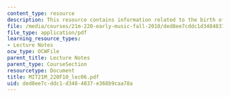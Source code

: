 ```yaml
---
content_type: resource
description: This resource contains information related to the birth of polyphony.
file: /media/courses/21m-220-early-music-fall-2010/ded8ee7cddc1d3484837e368b9caa78a_MIT21M_220F10_lec06.pdf
file_type: application/pdf
learning_resource_types:
- Lecture Notes
ocw_type: OCWFile
parent_title: Lecture Notes
parent_type: CourseSection
resourcetype: Document
title: MIT21M_220F10_lec06.pdf
uid: ded8ee7c-ddc1-d348-4837-e368b9caa78a
---
```

